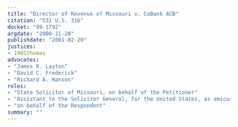 ```yaml
---
title: "Director of Revenue of Missouri v. CoBank ACB"
citation: "531 U.S. 316"
docket: "99-1792"
argdate: "2000-11-28"
publishdate: "2001-02-20"
justices:
- 1991thomas
advocates:
- "James R. Layton"
- "David C. Frederick"
- "Richard A. Hanson"
roles:
- "State Solicitor of Missouri, on behalf of the Petitioner"
- "Assistant to the Solicitor General, for the United States, as amicus curiae, supporting the Petitioner"
- "on behalf of the Respondent"
summary: ""
---
```


